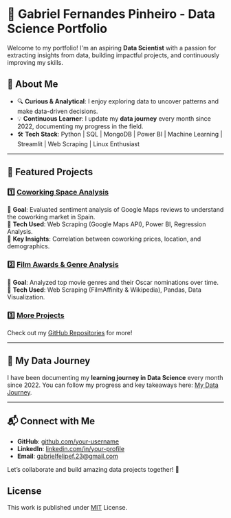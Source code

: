# 🌟 Gabriel Fernandes Pinheiro - Data Science Portfolio

Welcome to my portfolio! I'm an aspiring **Data Scientist** with a passion for extracting insights from data, building impactful projects, and continuously improving my skills.  

## 🚀 About Me  
- 🔍 **Curious & Analytical**: I enjoy exploring data to uncover patterns and make data-driven decisions.  
- 💡 **Continuous Learner**: I update my **data journey** every month since 2022, documenting my progress in the field.  
- 🛠️ **Tech Stack**: Python | SQL | MongoDB | Power BI | Machine Learning | Streamlit | Web Scraping | Linux Enthusiast  

---

## 📌 Featured Projects  

### 1️⃣ **[Coworking Space Analysis](#)**  
🔹 **Goal**: Evaluated sentiment analysis of Google Maps reviews to understand the coworking market in Spain.  
🔹 **Tech Used**: Web Scraping (Google Maps API), Power BI, Regression Analysis.  
🔹 **Key Insights**: Correlation between coworking prices, location, and demographics.  

### 2️⃣ **[Film Awards & Genre Analysis](#)**  
🔹 **Goal**: Analyzed top movie genres and their Oscar nominations over time.  
🔹 **Tech Used**: Web Scraping (FilmAffinity & Wikipedia), Pandas, Data Visualization.    

### 3️⃣ **[More Projects](#)**  
Check out my [GitHub Repositories](https://github.com/your-username) for more!  

---

## 📖 My Data Journey  

I have been documenting my **learning journey in Data Science** every month since 2022. You can follow my progress and key takeaways here: [My Data Journey](#).  

---

## 📬 Connect with Me  

- **GitHub**: [github.com/your-username](https://github.com/GabrielFersPin)  
- **LinkedIn**: [linkedin.com/in/your-profile](www.linkedin.com/in/gabriel-fernandes-pinheiro)  
- **Email**: gabrielfelipef.23@gmail.com  

Let’s collaborate and build amazing data projects together! 🚀  

## License

This work is published under [MIT][mit] License.

[gem]: https://rubygems.org/gems/jekyll-theme-chirpy
[chirpy]: https://github.com/cotes2020/jekyll-theme-chirpy/
[use-template]: https://github.com/cotes2020/chirpy-starter/generate
[CD]: https://en.wikipedia.org/wiki/Continuous_deployment
[mit]: https://github.com/cotes2020/chirpy-starter/blob/master/LICENSE
